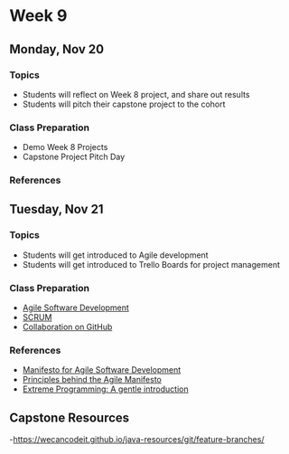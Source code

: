 # Week 9

## Monday, Nov 20

### Topics

- Students will reflect on Week 8 project, and share out results
- Students will pitch their capstone project to the cohort

### Class Preparation

- Demo Week 8 Projects
- Capstone Project Pitch Day

### References

## Tuesday, Nov 21

### Topics

- Students will get introduced to Agile development
- Students will get introduced to Trello Boards for project management

### Class Preparation

- [Agile Software Development](https://wecancodeit.github.io/java-slides/agile/intro/#/)
- [SCRUM](https://en.wikipedia.org/wiki/Scrum_(software_development))
- [Collaboration on GitHub](https://code.tutsplus.com/articles/team-collaboration-with-github--net-29876)


### References

- [Manifesto for Agile Software Development](http://agilemanifesto.org/)
- [Principles behind the Agile Manifesto](http://agilemanifesto.org/principles.html)
- [Extreme Programming: A gentle introduction](http://www.extremeprogramming.org/)

## Capstone Resources

-https://wecancodeit.github.io/java-resources/git/feature-branches/

